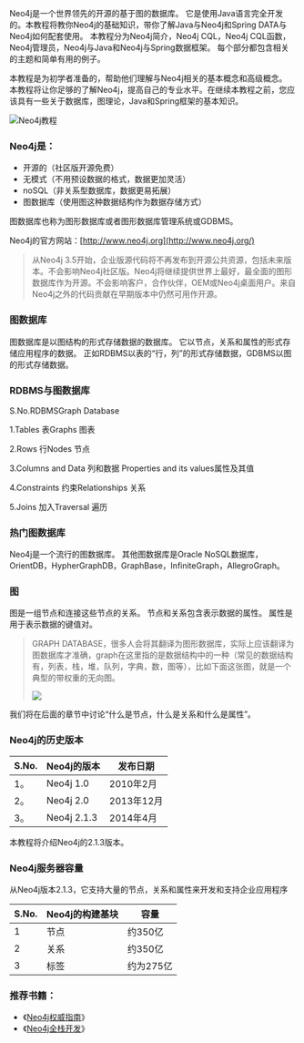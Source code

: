 Neo4j是一个世界领先的开源的基于图的数据库。 它是使用Java语言完全开发的。本教程将教你Neo4j的基础知识，带你了解Java与Neo4j和Spring DATA与Neo4j如何配套使用。 本教程分为Neo4j简介，Neo4j CQL，Neo4j CQL函数，Neo4j管理员，Neo4j与Java和Neo4j与Spring数据框架。 每个部分都包含相关的主题和简单有用的例子。

本教程是为初学者准备的，帮助他们理解与Neo4j相关的基本概念和高级概念。 本教程将让你足够的了解Neo4j，提高自己的专业水平。在继续本教程之前，您应该具有一些关于数据库，图理论，Java和Spring框架的基本知识。

![Neo4j教程](https://www.w3cschool.cn/attachments/image/20170103/1483429067638969.png)  

### Neo4j是：

+   开源的（社区版开源免费）
+   无模式（不用预设数据的格式，数据更加灵活）
+   noSQL（非关系型数据库，数据更易拓展）
+   图数据库（使用图这种数据结构作为数据存储方式）

图数据库也称为图形数据库或者图形数据库管理系统或GDBMS。

Neo4j的官方网站：[http://www.neo4j.org](http://www.neo4j.org/)

> 从Neo4j 3.5开始，企业版源代码将不再发布到开源公共资源，包括未来版本。不会影响Neo4j社区版。Neo4j将继续提供世界上最好，最全面的图形数据库作为开源。不会影响客户，合作伙伴，OEM或Neo4j桌面用户。来自Neo4j之外的代码贡献在早期版本中仍然可用作开源。

### 图数据库

图数据库是以图结构的形式存储数据的数据库。 它以节点，关系和属性的形式存储应用程序的数据。 正如RDBMS以表的“行，列”的形式存储数据，GDBMS以图的形式存储数据。

### RDBMS与图数据库

S.No.RDBMSGraph Database

1.Tables 表Graphs 图表

2.Rows 行Nodes 节点

3.Columns and Data 列和数据 Properties and its values属性及其值

4.Constraints 约束Relationships 关系

5.Joins 加入Traversal 遍历

### 热门图数据库

Neo4j是一个流行的图数据库。 其他图数据库是Oracle NoSQL数据库，OrientDB，HypherGraphDB，GraphBase，InfiniteGraph，AllegroGraph。

### 图

图是一组节点和连接这些节点的关系。 节点和关系包含表示数据的属性。 属性是用于表示数据的键值对。

>  GRAPH DATABASE，很多人会将其翻译为图形数据库，实际上应该翻译为图数据库才准确，graph在这里指的是数据结构中的一种（常见的数据结构有，列表，栈，堆，队列，字典，数，图等），比如下面这张图，就是一个典型的带权重的无向图。
>
>  ![](https://atts.w3cschool.cn/attachments/image/20211216/1639625328100413.png)  

我们将在后面的章节中讨论“什么是节点，什么是关系和什么是属性”。

### Neo4j的历史版本

| S.No. | Neo4j的版本   | 发布日期   |
| ----- | ------------- | ---------- |
| 1。   | Neo4j  1.0    | 2010年2月  |
| 2。   | Neo4j   2.0   | 2013年12月 |
| 3。   | Neo4j   2.1.3 | 2014年4月  |

本教程将介绍Neo4j的2.1.3版本。

### Neo4j服务器容量

从Neo4j版本2.1.3，它支持大量的节点，关系和属性来开发和支持企业应用程序

| S.No. | Neo4j的构建基块 | 容量      |
| ----- | --------------- | --------- |
| 1     | 节点            | 约350亿   |
| 2     | 关系            | 约350亿   |
| 3     | 标签            | 约为275亿 |

### 推荐书籍：

+   《[Neo4j权威指南](https://www.w3cschool.cn/booklist/booklist-xnfv3fhb.html)》
+   《[Neo4j全栈开发](https://www.w3cschool.cn/booklist/booklist-2lfm3fhc.html)》